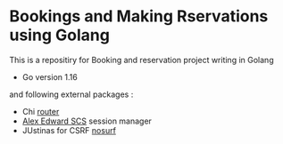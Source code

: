 # Bookings and Making Rservations using Golang

This is a repositiry for Booking and reservation project writing in Golang 

- Go version 1.16

and following external packages :

- Chi [router](https://github.com/go-chi/chi)
- [Alex Edward SCS](https://github.com/alexedwards/scs/v2) session manager
- JUstinas for CSRF [nosurf](https://github.com/justinas/nosurf)  